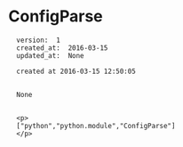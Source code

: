 
  # ConfigParse

      version:  1
      created_at:  2016-03-15
      updated_at:  None

      created at 2016-03-15 12:50:05 


      None


      <p>
      ["python","python.module","ConfigParse"]
      </p>

  